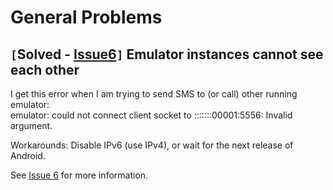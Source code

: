 # General Problems #

## `[`Solved - [Issue6](https://code.google.com/p/omnidroid/issues/detail?id=6)`]` Emulator instances cannot see each other ##
I get this error when I am trying to send SMS to (or call) other running emulator: <br />
emulator: could not connect client socket to :::::::00001:5556: Invalid argument.

Workarounds:
Disable IPv6 (use IPv4), or wait for the next release of Android.

See [Issue 6](https://code.google.com/p/omnidroid/issues/detail?id=6) for more information.
